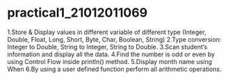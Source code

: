 # practical1_21012011069
1.Store & Display values in different variable of different type (Integer, Double, Float, Long, Short, Byte, Char, Boolean, String)
2.Type conversion:
    Integer to Double, String to Integer, String to Double.
    3.Scan student’s information and display all the data.
  4.Find the number is odd or even by using Control Flow inside println() method.
  5.Display month name using When
  6.By using a user defined function perform all arithmetic operations.
